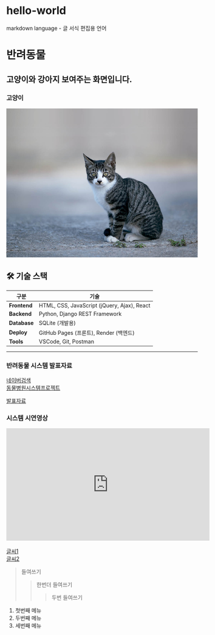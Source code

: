 # hello-world

markdown language - 글 서식 편집용 언어

# 반려동물
## 고양이와 강아지 보여주는 화면입니다.

### 고양이
<img src="cat.jpg"/>


## 🛠 기술 스택

| 구분 | 기술 |
|------|------|
| **Frontend** | HTML, CSS, JavaScript (jQuery, Ajax), React |
| **Backend** | Python, Django REST Framework |
| **Database** | SQLite (개발용) |
| **Deploy** | GitHub Pages (프론트), Render (백엔드) |
| **Tools** | VSCode, Git, Postman |

---

### 반려동물 시스템 발표자료
[네이버검색](https://www.naver.com)<br>
[동물병원시스템프로젝트](https://github.com/dongmisw/hello-world/)<br>

[발표자료](/project.pptx)<br>

### 시스템 시연영상

<iframe width="535" height="296" src="https://www.youtube.com/embed/m--MXud9XdI" title="[최신가요 실시간 인기차트] 2025년 10월 19일 3주차, 멜론차트 X, 차트둥이 공식채널, 노래모음 KPOP 플레이리스트 종합차트" frameborder="0" allow="accelerometer; autoplay; clipboard-write; encrypted-media; gyroscope; picture-in-picture; web-share" referrerpolicy="strict-origin-when-cross-origin" allowfullscreen></iframe>


[글씨1](주소)<br>
[글씨2](파일)<br>

> 들여쓰기
> > 한번더 들여쓰기
> > > 두번 들여쓰기

1. 첫번째 메뉴
2. 두번째 메뉴
3. 세번째 메뉴 
  
